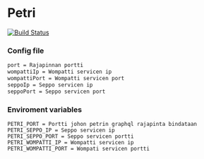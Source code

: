 
# Petri
[![Build Status](https://travis-ci.org/koodinikkarit/petri.svg?branch=master)](https://travis-ci.org/koodinikkarit/petri)

### Config file

```sh
port = Rajapinnan portti
wompattiIp = Wompatti servicen ip
wompattiPort = Wompatti servicen port
seppoIp = Seppo servicen ip
seppoPort = Seppo servicen port
```

### Enviroment variables

```
PETRI_PORT = Portti johon petrin graphql rajapinta bindataan
PETRI_SEPPO_IP = Seppo servicen ip
PETRI_SEPPO_PORT = Seppo servicen portti
PETRI_WOMPATTI_IP = Wompatti servicen ip
PETRI_WOMPATTI_PORT = Wompati servicen portti
```